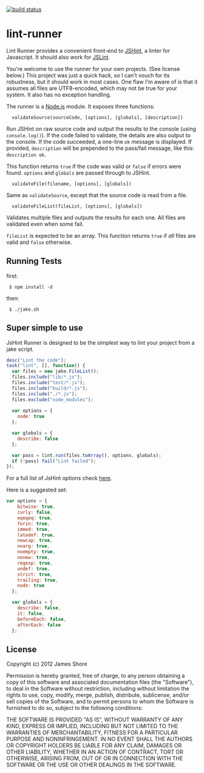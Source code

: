 [![build status](https://secure.travis-ci.org/senchalabs/connect.png)](http://travis-ci.org/senchalabs/connect)
# lint-runner

Lint Runner provides a convenient front-end to [JSHint](http://www.jshint.com), a linter for Javascript. It should also work for [JSLint](http://www.jslint.com/). 

You're welcome to use the runner for your own projects. (See license below.) This project was just a quick hack, so I can't vouch for its robustness, but it should work in most cases. One flaw I'm aware of is that it assumes all files are UTF8-encoded, which may not be true for your system. It also has no exception handling.

The runner is a [Node.js](http://nodejs.org/) module. It exposes three functions:

      validateSource(sourceCode, [options], [globals], [description])
   
Run JSHint on raw source code and output the results to the console (using `console.log()`). If the code failed to validate, the details are also output to the console. If the code succeeded, a one-line `ok` message is displayed. If provided, `description` will be prepended to the pass/fail message, like this: `description ok`.

This function returns `true` if the code was valid or `false` if errors were found. `options` and `globals` are passed through to JSHint.

      validateFile(filename, [options], [globals])
   
Same as `validateSource`, except that the source code is read from a file.

      validateFileList(fileList, [options], [globals])
  
Validates multiple files and outputs the results for each one. All files are validated even when some fail.

`fileList` is expected to be an array. This function returns `true` if *all* files are valid and `false` otherwise.

## Running Tests

first:
     
     $ npm install -d
then:
     
     $ ./jake.sh

## Super simple to use

JsHint Runner is designed to be the simplest way to lint your project from a jake script.

```javascript
desc("Lint the code");
task("lint", [], function() {
  var files = new jake.FileList();
  files.include("lib/*.js");
  files.include("test/*.js");
  files.include("build/*.js");
  files.include("./*.js");
  files.exclude("node_modules");
  
  var options = {
    node: true
  };

  var globals = {
    describe: false
  };

  var pass = lint.run(files.toArray(), options, globals);
  if (!pass) fail("Lint failed");
});
```
For a full list of JsHint options check [here](http://www.jshint.com/docs/). 

Here is a suggested set:

```javascript
var options = {
    bitwise: true,
    curly: false,
    eqeqeq: true,
    forin: true,
    immed: true,
    latedef: true,
    newcap: true,
    noarg: true,
    noempty: true,
    nonew: true,
    regexp: true,
    undef: true,
    strict: true,
    trailing: true,
    node: true
  };

  var globals = {
    describe: false,
    it: false,
    beforeEach: false,
    afterEach: false
  };
```

License
-------
Copyright (c) 2012 James Shore

Permission is hereby granted, free of charge, to any person obtaining a copy of this software and associated documentation files (the "Software"), to deal in the Software without restriction, including without limitation the rights to use, copy, modify, merge, publish, distribute, sublicense, and/or sell copies of the Software, and to permit persons to whom the Software is furnished to do so, subject to the following conditions:

THE SOFTWARE IS PROVIDED "AS IS", WITHOUT WARRANTY OF ANY KIND, EXPRESS OR IMPLIED, INCLUDING BUT NOT LIMITED TO THE WARRANTIES OF MERCHANTABILITY, FITNESS FOR A PARTICULAR PURPOSE AND NONINFRINGEMENT. IN NO EVENT SHALL THE AUTHORS OR COPYRIGHT HOLDERS BE LIABLE FOR ANY CLAIM, DAMAGES OR OTHER LIABILITY, WHETHER IN AN ACTION OF CONTRACT, TORT OR OTHERWISE, ARISING FROM, OUT OF OR IN CONNECTION WITH THE SOFTWARE OR THE USE OR OTHER DEALINGS IN THE SOFTWARE.
